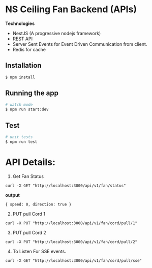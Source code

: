
# NS Ceiling Fan Backend (APIs)

**Technologies**
- NestJS (A progressive nodejs framework)
- REST API
- Server Sent Events for Event Driven Communication from client.
- Redis for cache

## Installation

```bash
$ npm install
```

## Running the app
```bash
# watch mode
$ npm run start:dev
```

## Test

```bash
# unit tests
$ npm run test
```

# API Details:

1. Get Fan Status
```
curl -X GET "http://localhost:3000/api/v1/fan/status"
```
**output**
```
{ speed: 0, direction: true }
```
2. PUT pull Cord 1 
```
curl -X PUT "http://localhost:3000/api/v1/fan/cord/pull/1"
```

3. PUT pull Cord 2
```
curl -X PUT "http://localhost:3000/api/v1/fan/cord/pull/2"
```

4. To Listen For SSE events.
```
curl -X GET "http://localhost:3000/api/v1/fan/cord/pull/sse"
```

